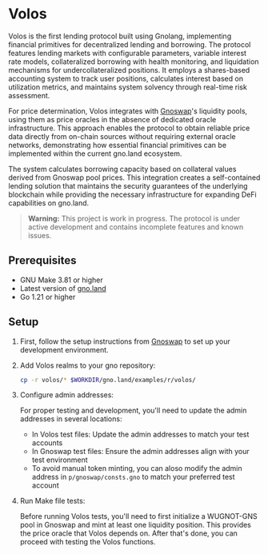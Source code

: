 # Volos

Volos is the first lending protocol built using Gnolang, implementing financial primitives for decentralized lending and borrowing. The protocol features lending markets with configurable parameters, variable interest rate models, collateralized borrowing with health monitoring, and liquidation mechanisms for undercollateralized positions. It employs a shares-based accounting system to track user positions, calculates interest based on utilization metrics, and maintains system solvency through real-time risk assessment.

For price determination, Volos integrates with [Gnoswap](https://github.com/gnoswap-labs/gnoswap)'s liquidity pools, using them as price oracles in the absence of dedicated oracle infrastructure. This approach enables the protocol to obtain reliable price data directly from on-chain sources without requiring external oracle networks, demonstrating how essential financial primitives can be implemented within the current gno.land ecosystem.

The system calculates borrowing capacity based on collateral values derived from Gnoswap pool prices. This integration creates a self-contained lending solution that maintains the security guarantees of the underlying blockchain while providing the necessary infrastructure for expanding DeFi capabilities on gno.land.

> **Warning:** This project is work in progress. The protocol is under active development and contains incomplete features and known issues.

## Prerequisites

- GNU Make 3.81 or higher
- Latest version of [gno.land](https://github.com/gnolang/gno)
- Go 1.21 or higher

## Setup

1. First, follow the setup instructions from [Gnoswap](https://github.com/gnoswap-labs/gnoswap) to set up your development environment.

2. Add Volos realms to your gno repository:

   ```bash
   cp -r volos/* $WORKDIR/gno.land/examples/r/volos/
   ```

3. Configure admin addresses:

   For proper testing and development, you'll need to update the admin addresses in several locations:

   - In Volos test files: Update the admin addresses to match your test accounts
   - In Gnoswap test files: Ensure the admin addresses align with your test environment
   - To avoid manual token minting, you can aloso modify the admin address in `p/gnoswap/consts.gno` to match your preferred test account

4. Run Make file tests:

   Before running Volos tests, you'll need to first initialize a WUGNOT-GNS pool in Gnoswap and mint at least one liquidity position. This provides the price oracle that Volos depends on. After that's done, you can proceed with testing the Volos functions.
